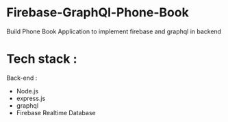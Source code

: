 # Firebase-GraphQl-Phone-Book
Build Phone Book Application to implement firebase and graphql in backend

# Tech stack :
Back-end :
- Node.js
- express.js
- graphql
- Firebase Realtime Database